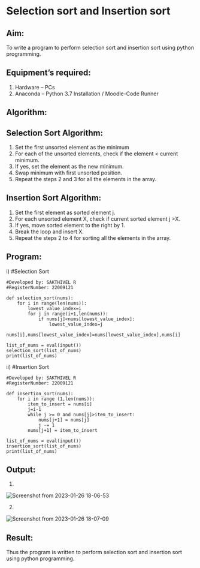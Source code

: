 # Selection sort and Insertion sort
## Aim:
To write a program to perform selection sort and insertion sort using python programming.
## Equipment’s required:
1.	Hardware – PCs
2.	Anaconda – Python 3.7 Installation / Moodle-Code Runner
## Algorithm:
## Selection Sort Algorithm:
1.	Set the first unsorted element as the minimum
2.	For each of the unsorted elements, check if the element < current minimum.
3.	If yes, set the element as the new minimum.
4.	Swap minimum with first unsorted position.
5.	Repeat the steps 2 and 3 for all the elements in the array.
## Insertion Sort Algorithm:
1.	Set the first element as sorted element j.
2.	For each unsorted element X, check if current sorted element j >X.
3.	If yes, move sorted element to the right by 1.
4.	Break the loop and insert X.
5.	Repeat the steps 2 to 4 for sorting all the elements in the array.
## Program:
i)	#Selection Sort
```
#Developed by: SAKTHIVEL R
#RegisterNumber: 22009121

def selection_sort(nums):
    for i in range(len(nums)):
        lowest_value_index=i
        for j in range(i+1,len(nums)):
            if nums[j]<nums[lowest_value_index]:
                lowest_value_index=j
        nums[i],nums[lowest_value_index]=nums[lowest_value_index],nums[i]
        
list_of_nums = eval(input())
selection_sort(list_of_nums)
print(list_of_nums)
```
ii)	#Insertion Sort
```
#Developed by: SAKTHIVEL R
#RegisterNumber: 22009121

def insertion_sort(nums):
    for i in range (1,len(nums)):
        item_to_insert = nums[i]
        j=i-1
        while j >= 0 and nums[j]>item_to_insert:
            nums[j+1] = nums[j]
            j -= 1
        nums[j+1] = item_to_insert
        
list_of_nums = eval(input())
insertion_sort(list_of_nums)
print(list_of_nums)
```

## Output:
1)
![Screenshot from 2023-01-26 18-06-53](https://user-images.githubusercontent.com/120550359/214837622-c41c9129-71c7-4e2c-9492-9bff83b45e31.png)


2)
![Screenshot from 2023-01-26 18-07-09](https://user-images.githubusercontent.com/120550359/214837658-1f6a825b-4166-4ae3-972d-5fafae755db8.png)






## Result:
Thus the program is written to perform selection sort and insertion sort using python programming.
